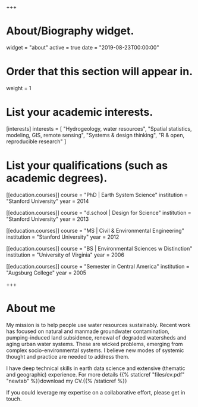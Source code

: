 +++
# About/Biography widget.
widget = "about"
active = true
date = "2019-08-23T00:00:00"

# Order that this section will appear in.
weight = 1

# List your academic interests.
[interests]
  interests = [
    "Hydrogeology, water resources",
    "Spatial statistics, modeling, GIS, remote sensing",
    "Systems & design thinking",
    "R & open, reproducible research"
  ]

# List your qualifications (such as academic degrees).
[[education.courses]]
  course = "PhD | Earth System Science"
  institution = "Stanford University"
  year = 2014

[[education.courses]]
  course = "d.school | Design for Science"
  institution = "Stanford University"
  year = 2013

[[education.courses]]
  course = "MS | Civil & Environmental Engineering"
  institution = "Stanford University"
  year = 2012

[[education.courses]]
  course = "BS | Environmental Sciences w Distinction"
  institution = "University of Virginia"
  year = 2006

 [[education.courses]]
  course = "Semester in Central America"
  institution = "Augsburg College"
  year = 2005
 
+++

# About me

My mission is to help people use water resources sustainably. Recent work has focused on natural and manmade groundwater contamination, pumping-induced land subsidence, renewal of degraded watersheds and aging urban water systems. These are wicked problems, emerging from complex socio-environmental systems. I believe new modes of systemic thought and practice are needed to address them.  

I have deep technical skills in earth data science and extensive (thematic and geographic) experience. For more details {{% staticref "files/cv.pdf" "newtab" %}}download my CV.{{% /staticref %}}

If you could leverage my expertise on a collaborative effort, please get in touch.
